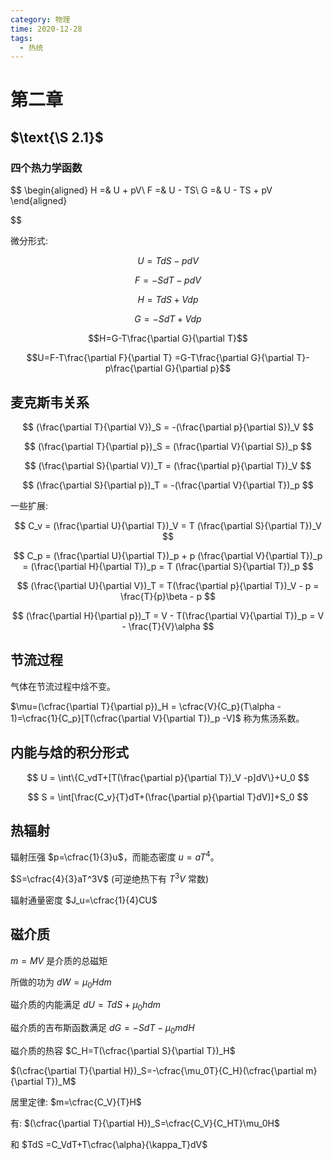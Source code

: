 ```yaml
---
category: 物理
time: 2020-12-28
tags:
  - 热统
---
```


# 第二章

## $\text{\S 2.1}$

### 四个热力学函数

$$
\begin{aligned}
  H =& U + pV\\
  F =& U - TS\\
  G =& U - TS + pV
\end{aligned}

$$

微分形式:

$$U = TdS - pdV$$

$$F = -SdT - pdV$$

$$H = TdS + Vdp$$

$$G = -SdT + Vdp$$

$$H=G-T\frac{\partial G}{\partial T}$$

$$U=F-T\frac{\partial F}{\partial T} =G-T\frac{\partial G}{\partial T}-p\frac{\partial G}{\partial p}$$

## 麦克斯韦关系

$$
(\frac{\partial T}{\partial V})_S = -(\frac{\partial p}{\partial S})_V
$$

$$
(\frac{\partial T}{\partial p})_S = (\frac{\partial V}{\partial S})_p
$$

$$
(\frac{\partial S}{\partial V})_T = (\frac{\partial p}{\partial T})_V
$$

$$
(\frac{\partial S}{\partial p})_T = -(\frac{\partial V}{\partial T})_p
$$

一些扩展:

$$
C_v = (\frac{\partial U}{\partial T})_V = T (\frac{\partial S}{\partial T})_V
$$

$$
C_p = (\frac{\partial U}{\partial T})_p + p (\frac{\partial V}{\partial T})_p = (\frac{\partial H}{\partial T})_p = T (\frac{\partial S}{\partial T})_p
$$

$$
(\frac{\partial U}{\partial V})_T = T(\frac{\partial p}{\partial T})_V - p = \frac{T}{p}\beta - p
$$

$$
(\frac{\partial H}{\partial p})_T = V - T(\frac{\partial V}{\partial T})_p = V - \frac{T}{V}\alpha
$$

## 节流过程

气体在节流过程中焓不变。

$\mu=(\cfrac{\partial T}{\partial p})_H = \cfrac{V}{C_p}(T\alpha - 1)=\cfrac{1}{C_p}[T(\cfrac{\partial V}{\partial T})_p -V]$ 称为焦汤系数。

## 内能与焓的积分形式

$$
U = \int\{C_vdT+[T(\frac{\partial p}{\partial T})_V -p]dV\}+U_0
$$

$$
S = \int[\frac{C_v}{T}dT+(\frac{\partial p}{\partial T}dV)]+S_0
$$

## 热辐射

辐射压强 $p=\cfrac{1}{3}u$，而能态密度 $u=aT^4$。

$S=\cfrac{4}{3}aT^3V$ (可逆绝热下有 $T^3V$ 常数)

辐射通量密度 $J_u=\cfrac{1}{4}CU$

## 磁介质

$m=MV$ 是介质的总磁矩

所做的功为 $dW =\mu_0Hdm$

磁介质的内能满足 $dU=TdS+\mu_0hdm$

磁介质的吉布斯函数满足 $dG=-SdT-\mu_0mdH$

磁介质的热容 $C_H=T(\cfrac{\partial S}{\partial T})_H$

$(\cfrac{\partial T}{\partial H})_S=-\cfrac{\mu_0T}{C_H}(\cfrac{\partial m}{\partial T})_M$

居里定律: $m=\cfrac{C_V}{T}H$

有: $(\cfrac{\partial T}{\partial H})_S=\cfrac{C_V}{C_HT}\mu_0H$

和 $TdS =C_VdT+T\cfrac{\alpha}{\kappa_T}dV$
